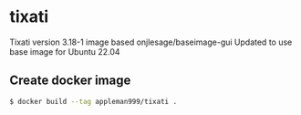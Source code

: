 # tixati
Tixati version 3.18-1 image based onjlesage/baseimage-gui
Updated to use base image for Ubuntu 22.04

## Create docker image
```bash
$ docker build --tag appleman999/tixati .
```

